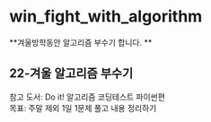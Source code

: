 # win_fight_with_algorithm
**겨울방학동안 알고리즘 부수기 합니다. **

## 22-겨울 알고리즘 부수기
참고 도서: Do it! 알고리즘 코딩테스트 파이썬편    
목표: 주말 제외 1일 1문제 풀고 내용 정리하기
